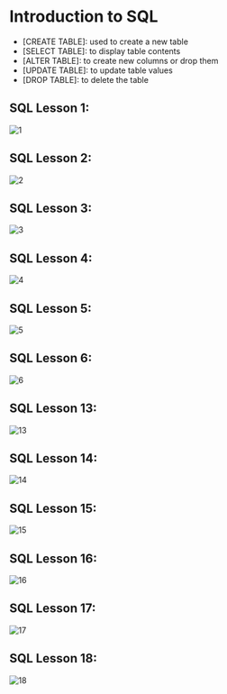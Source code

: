 # Introduction to SQL
- [CREATE TABLE]: used to create a new table
- [SELECT TABLE]: to display table contents
- [ALTER TABLE]: to create new columns or drop them
- [UPDATE TABLE]: to update table values
- [DROP TABLE]: to delete the table

## SQL Lesson 1:

![1](https://user-images.githubusercontent.com/103508563/170572600-41c314f0-8b81-4b3f-8547-ca6af34100cd.PNG)
## SQL Lesson 2:

![2](https://user-images.githubusercontent.com/103508563/170572611-096de1c2-8797-40a1-8c20-482ae4d1e9e3.PNG)
## SQL Lesson 3:

![3](https://user-images.githubusercontent.com/103508563/170572623-b54c40eb-c439-401d-8814-fa35c9859dcd.PNG)
## SQL Lesson 4:

![4](https://user-images.githubusercontent.com/103508563/170572631-60d76de8-7867-4fd2-9e8a-55b1cb03398a.PNG)
## SQL Lesson 5:

![5](https://user-images.githubusercontent.com/103508563/170572641-61080faa-ca47-4b88-a852-828d9bc27b6d.PNG)
## SQL Lesson 6:

![6](https://user-images.githubusercontent.com/103508563/170572652-33af0174-8507-45c4-9376-8c89bdc7cab6.PNG)
## SQL Lesson 13:

![13](https://user-images.githubusercontent.com/103508563/170572656-3e67ca22-3383-4e14-9ab3-354c74e086ba.PNG)
## SQL Lesson 14:

![14](https://user-images.githubusercontent.com/103508563/170572675-a74c2d7a-ddfc-4eb9-a6ee-430e43a3d803.PNG)
## SQL Lesson 15:

![15](https://user-images.githubusercontent.com/103508563/170572689-fa22a215-02ab-43cd-a6df-2691d4bff8b8.PNG)
## SQL Lesson 16:

![16](https://user-images.githubusercontent.com/103508563/170572697-7b4bc832-d109-4a8f-b2ae-6311cbe9b98e.PNG)
## SQL Lesson 17:

![17](https://user-images.githubusercontent.com/103508563/170572714-a11095ee-7453-47d4-ac2d-b4981ccd3c7c.PNG)
## SQL Lesson 18:

![18](https://user-images.githubusercontent.com/103508563/170572728-1e6cf42c-26b0-4d60-aae7-fd359be0a8e5.PNG)
